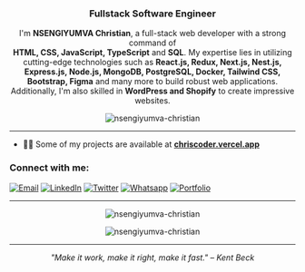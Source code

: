 <!-- BANNER / HEADER -->
<p align="center">
  <!-- You can generate your own custom banner at: https://capsule-render.vercel.app/ -->

</p>

<h3 align="center">Fullstack Software Engineer</h3>

<!-- INTRODUCTION -->
<p align="center">
  I'm <strong>NSENGIYUMVA Christian</strong>, a full-stack web developer with a strong command of <br/>
  <strong>HTML, CSS, JavaScript, TypeScript</strong> and <strong>SQL</strong>. My expertise lies in utilizing cutting-edge technologies such as 
  <strong>React.js, Redux, Next.js, Nest.js, Express.js, Node.js, MongoDB, PostgreSQL, Docker, Tailwind CSS, Bootstrap, Figma</strong> 
  and many more to build robust web applications. Additionally, I'm also skilled in <strong>WordPress and Shopify</strong> to create impressive websites.
</p>

<p align="center">
  <img src="https://komarev.com/ghpvc/?username=nsengiyumva-christian&label=Profile%20views&color=0e75b6&style=flat" alt="nsengiyumva-christian" />
</p>

---

<!-- QUICK LINKS / PROJECTS -->
- 👨‍💻 Some of my projects are available at [**chriscoder.vercel.app**](https://chriscoder.vercel.app/)

<!-- CONTACT / SOCIALS -->
### Connect with me:
[![Email](https://img.shields.io/badge/--gmail?label=Gmail&logo=Gmail&style=social)](mailto:cristiannsengi@gmail.com)
[![LinkedIn](https://img.shields.io/badge/--linkedin?label=LinkedIn&logo=LinkedIn&style=social)](https://www.linkedin.com/in/nsengiyumva-christian-b9947a233/)
[![Twitter](https://img.shields.io/badge/--twitter?label=Twitter&logo=Twitter&style=social)](https://twitter.com/NSENGIYUMVAChr9)
[![Whatsapp](https://img.shields.io/badge/--whatsapp?label=Whatsapp&logo=whatsapp&style=social)](https://api.whatsapp.com/send?phone=+250786457338&text=Hello%20Chris!%20%F0%9F%91%8B%F0%9F%8F%BB)
[![Portfolio](https://img.shields.io/badge/--globe?label=Portfolio&logo=Portfolio&style=social)](https://chriscoder.vercel.app)

---

<!-- GITHUB STATS SECTION -->
<p align="center">
  <!-- GitHub Streak -->
  <img 
       src="https://github-readme-streak-stats.herokuapp.com?user=nsengiyumva-christian&theme=radical&hide_border=true" 
       alt="nsengiyumva-christian" 
  />
</p>

<p align="center">
  <!-- Top Languages -->
  <img 
       src="https://github-readme-stats.vercel.app/api/top-langs?username=nsengiyumva-christian&show_icons=true&locale=en&layout=compact&theme=radical&hide_border=true" 
       alt="nsengiyumva-christian" 
  />
</p>


---

<!-- FOOTER -->
<p align="center">
  <i>"Make it work, make it right, make it fast." – Kent Beck</i>
</p>

